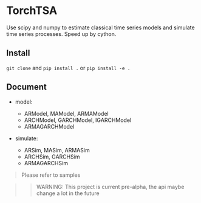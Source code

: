 # TorchTSA

Use scipy and numpy to estimate classical time series models and simulate time series processes. Speed up by cython.

## Install

`git clone` and `pip install .` or `pip install -e .`

## Document

- model:

  - ARModel, MAModel, ARMAModel
  - ARCHModel, GARCHModel, IGARCHModel
  - ARMAGARCHModel

- simulate:

  - ARSim, MASim, ARMASim
  - ARCHSim, GARCHSim
  - ARMAGARCHSim

> Please refer to samples

> > WARNING: This project is current pre-alpha, the api maybe change a lot in the future

